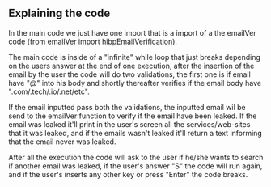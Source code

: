 ## Explaining the code

In the main code we just have one import that is a import of a the emailVer code (from emailVer import hibpEmailVerification).

The main code is inside of a "infinite" while loop that just breaks depending on the users answer at the end of one execution, after the insertion of the email by the user the code will do two validations, the first one is if email have "@" into his body and shortly thereafter verifies if the email body have ".com/.tech/.io/.net/etc".

If the email inputted pass both the validations, the inputted email wil be send to the emailVer function to verify if the email have been leaked. If the email was leaked it'll print in the user's screen all the services/web-sites that it was leaked, and if the emails wasn't leaked it'll return a text informing that the email never was leaked.

After all the execution the code will ask to the user if he/she wants to search if another email was leaked, if the user's answer "S" the code will run again, and if the user's inserts any other key or press "Enter" the code breaks.
